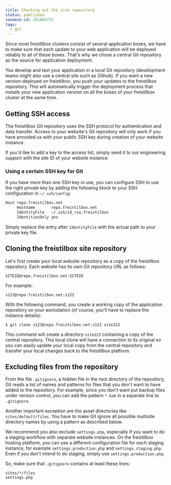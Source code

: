 ```yaml
---
title: Checking out the site repository
status: published
zendesk-id: 201084725
tags:
  - git
---
```


Since most freistilbox clusters consist of several application boxes, we have to make sure that each update to your web application will be deployed reliably to all of these boxes. That's why we chose a central Git repository as the source for application deployment.

You develop and test your application in a local Git repository (development teams might also use a central site such as Github). If you want a new version deployed on freistilbox, you push your updates to the freistilbox repository. This will automatically trigger the deployment process that installs your new application version on all the boxes of your freistilbox cluster at the same time.


## Getting SSH access

The freistilbox Git repository uses the SSH protocol for authentication and data transfer. Access to your website's Git repository will only work if you have provided us with your public SSH key during creation of your website instance. 

If you'd like to add a key to the access list, simply send it to our engineering support with the site ID of your website instance.


### Using a certain SSH key for Git

If you have more than one SSH key in use, you can configure SSH to use the right private key by adding the following block to your SSH configuration in `~/.ssh/config`:

```bash
Host repo.freistilbox.net
     Hostname       repo.freistilbox.net
     IdentityFile   ~/.ssh/id_rsa.freistilbox
     IdentitiesOnly yes
```

Simply replace the entry after `IdentityFile` with the actual path to your private key file.


## Cloning the freistilbox site repository

Let's first create your local website repository as a copy of the freistilbox repository. Each website has its own Git repository URL as follows:

	SITEID@repo.freistilbox.net:SITEID

For example:

	s123@repo.freistilbox.net:s123

With the following command, you create a working copy of the application repository on your workstation (of course, you'll have to replace the instance details):

	$ git clone s123@repo.freistilbox.net:s123 site123
  
This command will create a directory `site123` containing a copy of the central repository. This local clone will have a connection to its original so you can easily update your local copy from the central repository and transfer your local changes back to the freistilbox platform.


## Excluding files from the repository

From the file `.gitignore`, a hidden file in the root directory of the repository, Git reads a list of names and patterns for files that you don't want to have added to the repository. For example, since you don't want put backup files under version control, you can add the pattern `*.bak` in a separate line to `.gitignore`. 

Another important exception are the asset directories like `sites/default/files`. You have to make Git ignore all possible multisite directory names by using a pattern as described below.

We recommend you also exclude `settings.php`, especially if you want to do a staging workflow with separate website instances. On the freistilbox hosting platform, you can use a different configuration file for each staging instance, for example `settings.production.php` and `settings.staging.php`. Even if you don't intend to do staging, simply use `settings.production.php`.

So, make sure that `.gitignore` contains at least these lines:

	sites/*/files
	settings.php
